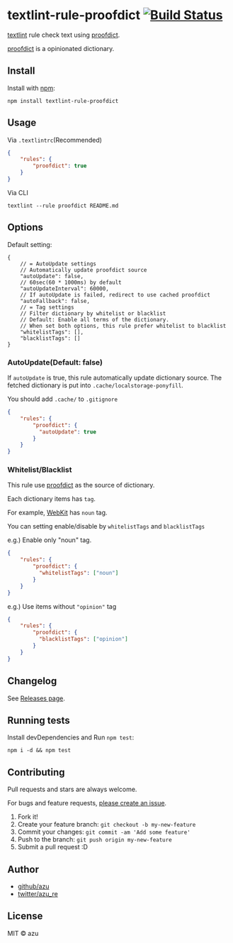 # textlint-rule-proofdict [![Build Status](https://travis-ci.org/proofdict/textlint-rule-proofdict.svg?branch=master)](https://travis-ci.org/proofdict/textlint-rule-proofdict) 

[textlint](https://github.com/textlint/textlint "textlint") rule check text using [proofdict](https://proofdict.github.io/proofdict/ "proofdict").

[proofdict](https://proofdict.github.io/proofdict/ "proofdict") is a opinionated dictionary. 

## Install

Install with [npm](https://www.npmjs.com/):

    npm install textlint-rule-proofdict

## Usage

Via `.textlintrc`(Recommended)

```json
{
    "rules": {
        "proofdict": true
    }
}
```

Via CLI

```
textlint --rule proofdict README.md
```

## Options

Default setting:

```json5
{
    // = AutoUpdate settings
    // Automatically update proofdict source
    "autoUpdate": false,
    // 60sec(60 * 1000ms) by default
    "autoUpdateInterval": 60000,
    // If autoUpdate is failed, redirect to use cached proofdict
    "autoFallback": false,
    // = Tag settings
    // Filter dictionary by whitelist or blacklist
    // Default: Enable all terms of the dictionary.
    // When set both options, this rule prefer whitelist to blacklist
    "whitelistTags": [],
    "blacklistTags": []
}
```


### AutoUpdate(Default: false)

If `autoUpdate` is true, this rule automatically update dictionary source.
The fetched dictionary is put into `.cache/localstorage-ponyfill`.

You should add `.cache/` to `.gitignore`

```json
{
    "rules": {
        "proofdict": {
          "autoUpdate": true
        }
    }
}
```


### Whitelist/Blacklist

This rule use [proofdict](https://proofdict.github.io/proofdict/ "proofdict") as the source of dictionary.

Each dictionary items has `tag`.

For example, [WebKit](https://proofdict.github.io/proofdict/item/01BQ92YZ6QR8RJKA5Y8W2F9NMY "WebKit") has `noun` tag.

You can setting enable/disable by `whitelistTags` and `blacklistTags`

e.g.) Enable only "noun" tag.

```json
{
    "rules": {
        "proofdict": {
          "whitelistTags": ["noun"]
        }
    }
}
```

e.g.) Use items without `"opinion"` tag

```json
{
    "rules": {
        "proofdict": {
          "blacklistTags": ["opinion"]
        }
    }
}
```

## Changelog

See [Releases page](https://github.com/proofdict/textlint-rule-proofdict/releases).

## Running tests

Install devDependencies and Run `npm test`:

    npm i -d && npm test

## Contributing

Pull requests and stars are always welcome.

For bugs and feature requests, [please create an issue](https://github.com/proofdict/textlint-rule-proofdict/issues).

1. Fork it!
2. Create your feature branch: `git checkout -b my-new-feature`
3. Commit your changes: `git commit -am 'Add some feature'`
4. Push to the branch: `git push origin my-new-feature`
5. Submit a pull request :D

## Author

- [github/azu](https://github.com/azu)
- [twitter/azu_re](https://twitter.com/azu_re)

## License

MIT © azu
